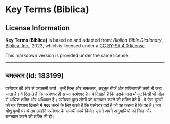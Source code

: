 # Key Terms (Biblica)

## License Information

**Key Terms (Biblica)** is based on and adapted from: _Biblica Bible Dictionary_, [Biblica, Inc.](https://www.biblica.com/), 2023, which is licensed under a [CC BY-SA 4.0 license](https://creativecommons.org/licenses/by-sa/4.0/legalcode.en).

This markdown version is provided under the same license.



--------------------------------

## चमत्कार (id: 183199)

परमेश्वर की ओर से पराक्रमी कार्य। इन्हें चिन्ह और चमत्कार, अद्भुत चीज़ें और शक्तिशाली कार्य भी कहा जाता है। वे दिखाते हैं कि परमेश्वर ही सच्चा परमेश्वर है। वे दिखाते हैं कि उसके पास मौजूद किसी भी चीज़ से अधिक शक्ति और अधिकार है। परमेश्वर कुछ लोगों को चमत्कार करने की शक्ति देते हैं। वे ऐसा दूसरों को यह विश्वास दिलाने में मदद करने के लिए करते हैं कि परमेश्वर वही है जो वह कहता है कि वह है। जब यीशु पृथ्वी पर थे तब उन्होंने परमेश्वर के सामर्थी कार्य किये। उसने अपने अनुयायियों को चिन्ह और चमत्कार करने की शक्ति भी दी।


